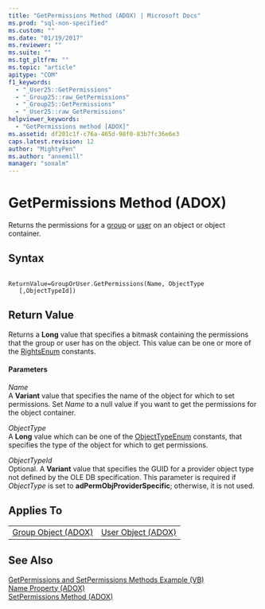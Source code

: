 ```yaml
---
title: "GetPermissions Method (ADOX) | Microsoft Docs"
ms.prod: "sql-non-specified"
ms.custom: ""
ms.date: "01/19/2017"
ms.reviewer: ""
ms.suite: ""
ms.tgt_pltfrm: ""
ms.topic: "article"
apitype: "COM"
f1_keywords: 
  - "_User25::GetPermissions"
  - "_Group25::raw_GetPermissions"
  - "_Group25::GetPermissions"
  - "_User25::raw_GetPermissions"
helpviewer_keywords: 
  - "GetPermissions method [ADOX]"
ms.assetid: df201c1f-c76a-465d-98f0-83b7fc36e6e3
caps.latest.revision: 12
author: "MightyPen"
ms.author: "annemill"
manager: "sonalm"
---
```

# GetPermissions Method (ADOX)
Returns the permissions for a [group](../../../ado/reference/adox-api/group-object-adox.md) or [user](../../../ado/reference/adox-api/user-object-adox.md) on an object or object container.  
  
## Syntax  
  
```  
  
ReturnValue=GroupOrUser.GetPermissions(Name, ObjectType    [,ObjectTypeId])  
```  
  
## Return Value  
 Returns a **Long** value that specifies a bitmask containing the permissions that the group or user has on the object. This value can be one or more of the [RightsEnum](../../../ado/reference/adox-api/rightsenum.md) constants.  
  
#### Parameters  
 *Name*  
 A **Variant** value that specifies the name of the object for which to set permissions. Set *Name* to a null value if you want to get the permissions for the object container.  
  
 *ObjectType*  
 A **Long** value which can be one of the [ObjectTypeEnum](../../../ado/reference/adox-api/objecttypeenum.md) constants, that specifies the type of the object for which to get permissions.  
  
 *ObjectTypeId*  
 Optional. A **Variant** value that specifies the GUID for a provider object type not defined by the OLE DB specification. This parameter is required if *ObjectType* is set to **adPermObjProviderSpecific**; otherwise, it is not used.  
  
## Applies To  
  
|||  
|-|-|  
|[Group Object (ADOX)](../../../ado/reference/adox-api/group-object-adox.md)|[User Object (ADOX)](../../../ado/reference/adox-api/user-object-adox.md)|  
  
## See Also  
 [GetPermissions and SetPermissions Methods Example (VB)](../../../ado/reference/adox-api/getpermissions-and-setpermissions-methods-example-vb.md)   
 [Name Property (ADOX)](../../../ado/reference/adox-api/name-property-adox.md)   
 [SetPermissions Method (ADOX)](../../../ado/reference/adox-api/setpermissions-method-adox.md)